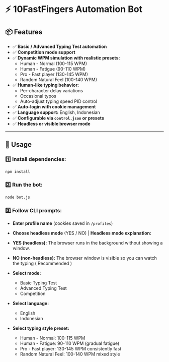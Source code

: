 # ⚡ 10FastFingers Automation Bot


## 📦 Features

- ✅ **Basic / Advanced Typing Test automation**
- ✅ **Competition mode support**
- ✅ **Dynamic WPM simulation with realistic presets:**
  - Human - Normal (100-115 WPM)
  - Human - Fatigue (90-110 WPM)
  - Pro - Fast player (130-145 WPM)
  - Random Natural Feel (100-140 WPM)
- ✅ **Human-like typing behavior:**
  - Per-character delay variations
  - Occasional typos
  - Auto-adjust typing speed PID control
- ✅ **Auto-login with cookie management**
- ✅ **Language support:** English, Indonesian
- ✅ **Configurable via `control.json` or presets**
- ✅ **Headless or visible browser mode**

---

## 🚀 Usage

### 1️⃣ Install dependencies:
```bash
npm install
```

### 2️⃣ Run the bot:
```bash
node bot.js
```

### 3️⃣ Follow CLI prompts:
- **Enter profile name** (cookies saved in `/profiles`)
- **Choose headless mode** (YES / NO) | 
**Headless mode explanation:**
- **YES (headless):** The browser runs in the background without showing a window.
- **NO (non-headless):** The browser window is visible so you can watch the typing ( Recommended )

- **Select mode:**
  - Basic Typing Test
  - Advanced Typing Test
  - Competition
- **Select language:**
  - English
  - Indonesian
- **Select typing style preset:**
  - Human - Normal: 100-115 WPM
  - Human - Fatigue: 90-110 WPM (gradual fatigue)
  - Pro - Fast player: 130-145 WPM consistently fast
  - Random Natural Feel: 100-140 WPM mixed style
